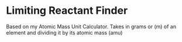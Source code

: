 # Limiting Reactant Finder
Based on my Atomic Mass Unit Calculator. Takes in grams or (m) of an element and dividing it by its atomic mass (amu)
